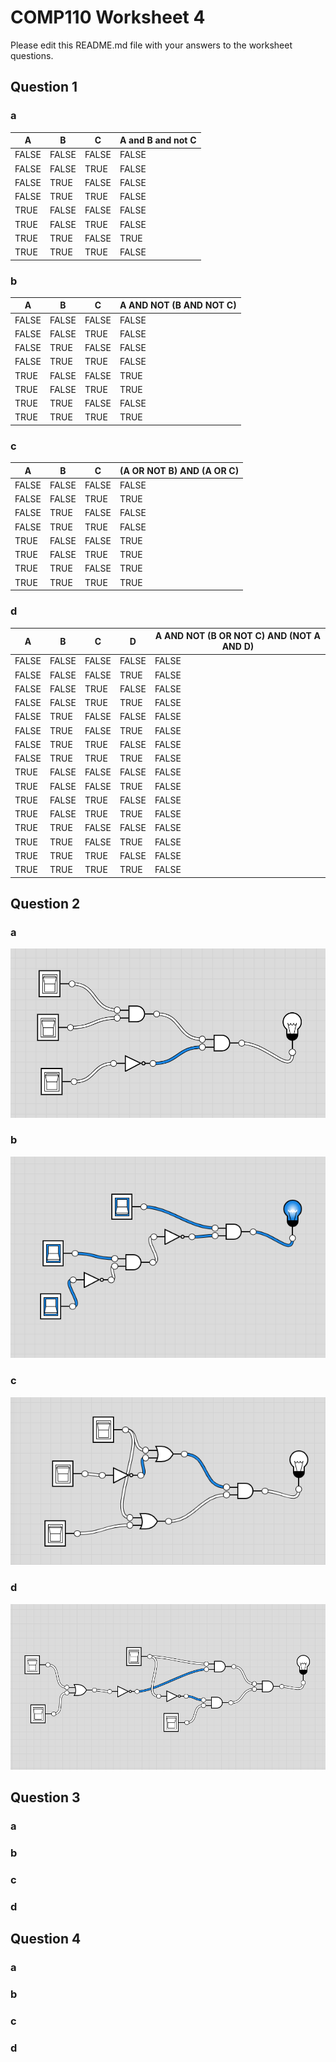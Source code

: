 # COMP110 Worksheet 4

Please edit this README.md file with your answers to the worksheet questions.

## Question 1

### a
| A     | B     | C     | A and B and not C |
|-------|-------|-------|-------------------|
| FALSE | FALSE | FALSE | FALSE             |
| FALSE | FALSE | TRUE  | FALSE             |
| FALSE | TRUE  | FALSE | FALSE             |
| FALSE | TRUE  | TRUE  | FALSE             |
| TRUE  | FALSE | FALSE | FALSE             |
| TRUE  | FALSE | TRUE  | FALSE             |
| TRUE  | TRUE  | FALSE | TRUE              |
| TRUE  | TRUE  | TRUE  | FALSE             |

### b
| A     | B     | C     | A AND NOT \(B AND NOT C\) |
|-------|-------|-------|---------------------------|
| FALSE | FALSE | FALSE | FALSE                     |
| FALSE | FALSE | TRUE  | FALSE                     |
| FALSE | TRUE  | FALSE | FALSE                     |
| FALSE | TRUE  | TRUE  | FALSE                     |
| TRUE  | FALSE | FALSE | TRUE                      |
| TRUE  | FALSE | TRUE  | TRUE                      |
| TRUE  | TRUE  | FALSE | FALSE                     |
| TRUE  | TRUE  | TRUE  | TRUE                      |

### c
| A     | B     | C     | \(A OR NOT B\) AND \(A OR C\) |
|-------|-------|-------|-------------------------------|
| FALSE | FALSE | FALSE | FALSE                         |
| FALSE | FALSE | TRUE  | TRUE                          |
| FALSE | TRUE  | FALSE | FALSE                         |
| FALSE | TRUE  | TRUE  | FALSE                         |
| TRUE  | FALSE | FALSE | TRUE                          |
| TRUE  | FALSE | TRUE  | TRUE                          |
| TRUE  | TRUE  | FALSE | TRUE                          |
| TRUE  | TRUE  | TRUE  | TRUE                          |

### d
| A     | B     | C     | D     | A AND NOT \(B OR NOT C\) AND \(NOT A AND D\) |
|-------|-------|-------|-------|----------------------------------------------|
| FALSE | FALSE | FALSE | FALSE | FALSE                                        |
| FALSE | FALSE | FALSE | TRUE  | FALSE                                        |
| FALSE | FALSE | TRUE  | FALSE | FALSE                                        |
| FALSE | FALSE | TRUE  | TRUE  | FALSE                                        |
| FALSE | TRUE  | FALSE | FALSE | FALSE                                        |
| FALSE | TRUE  | FALSE | TRUE  | FALSE                                        |
| FALSE | TRUE  | TRUE  | FALSE | FALSE                                        |
| FALSE | TRUE  | TRUE  | TRUE  | FALSE                                        |
| TRUE  | FALSE | FALSE | FALSE | FALSE                                        |
| TRUE  | FALSE | FALSE | TRUE  | FALSE                                        |
| TRUE  | FALSE | TRUE  | FALSE | FALSE                                        |
| TRUE  | FALSE | TRUE  | TRUE  | FALSE                                        |
| TRUE  | TRUE  | FALSE | FALSE | FALSE                                        |
| TRUE  | TRUE  | FALSE | TRUE  | FALSE                                        |
| TRUE  | TRUE  | TRUE  | FALSE | FALSE                                        |
| TRUE  | TRUE  | TRUE  | TRUE  | FALSE                                        |

## Question 2

### a
![a](/LogicA.png)
### b
![b](/LogicB.png)
### c
![c](/LogicC.png)
### d
![d](/LogicD.png)
## Question 3

### a

### b

### c

### d

## Question 4

### a

### b

### c

### d

